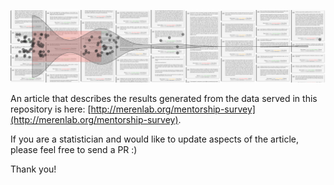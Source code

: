 <p align="center"><img src="https://github.com/merenlab/mentorship-survey-workflow/raw/master/header.png" /></p>

An article that describes the results generated from the data served in this repository is here: [http://merenlab.org/mentorship-survey](http://merenlab.org/mentorship-survey).

If you are a statistician and would like to update aspects of the article, please feel free to send a PR :)

Thank you!

